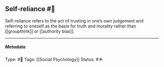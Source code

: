 ## Self-reliance #🧠 

Self-reliance refers to the act of trusting in one’s own judgement and referring to oneself as the basis for truth and morality rather than [[groupthink]] or [[authority bias]]. 

___

##### Metadata

Type: #🔴 
Tags: [[Social Psychology]] 
Status: #☀️ 